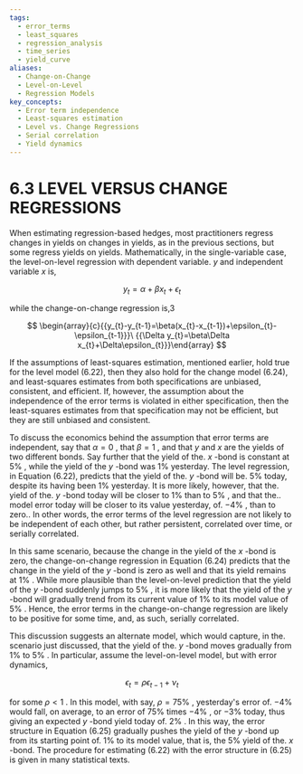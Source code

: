 ```yaml
---
tags:
  - error_terms
  - least_squares
  - regression_analysis
  - time_series
  - yield_curve
aliases:
  - Change-on-Change
  - Level-on-Level
  - Regression Models
key_concepts:
  - Error term independence
  - Least-squares estimation
  - Level vs. Change Regressions
  - Serial correlation
  - Yield dynamics
---
```


# 6.3 LEVEL VERSUS CHANGE REGRESSIONS  

When estimating regression-based hedges, most practitioners regress changes in yields on changes in yields, as in the previous sections, but some regress yields on yields. Mathematically, in the single-variable case, the level-on-level regression with dependent variable. $y$ and independent variable $x$ is,  

$$
y_{t}=\alpha+\beta x_{t}+\epsilon_{t}
$$  

while the change-on-change regression is,3  

$$
\begin{array}{c}{{y_{t}-y_{t-1}=\beta(x_{t}-x_{t-1})+\epsilon_{t}-\epsilon_{t-1}}}\ {{\Delta y_{t}=\beta\Delta x_{t}+\Delta\epsilon_{t}}}\end{array}
$$  

If the assumptions of least-squares estimation, mentioned earlier, hold true for the level model (6.22), then they also hold for the change model (6.24), and least-squares estimates from both specifications are unbiased, consistent, and efficient. If, however, the assumption about the independence of the error terms is violated in either specification, then the least-squares estimates from that specification may not be efficient, but they are still unbiased and consistent.  

To discuss the economics behind the assumption that error terms are independent, say that $\alpha=0$ , that $\beta=1$ , and that $y$ and $x$ are the yields of two different bonds. Say further that the yield of the. $x$ -bond is constant at $5\%$ , while the yield of the $y$ -bond was $1\%$ yesterday. The level regression, in Equation (6.22), predicts that the yield of the. $y$ -bond will be. $5\%$ today, despite its having been $1\%$ yesterday. It is more likely, however, that the. yield of the. $y$ -bond today will be closer to $1\%$ than to $5\%$ , and that the.. model error today will be closer to its value yesterday, of. $-4\%$ , than to zero.. In other words, the error terms of the level regression are not likely to be independent of each other, but rather persistent, correlated over time, or serially correlated.  

In this same scenario, because the change in the yield of the $x$ -bond is zero, the change-on-change regression in Equation (6.24) predicts that the change in the yield of the $y$ -bond is zero as well and that its yield remains at $1\%$ . While more plausible than the level-on-level prediction that the yield of the $y$ -bond suddenly jumps to $5\%$ , it is more likely that the yield of the $y$ -bond will gradually trend from its current value of $1\%$ to its model value of $5\%$ . Hence, the error terms in the change-on-change regression are likely to be positive for some time, and, as such, serially correlated.  

This discussion suggests an alternate model, which would capture, in the. scenario just discussed, that the yield of the. $y$ -bond moves gradually from $1\%$ to $5\%$ . In particular, assume the level-on-level model, but with error dynamics,  

$$
\epsilon_{t}=\rho\epsilon_{t-1}+\nu_{t}
$$  

for some $\rho<1$ . In this model, with say, $\rho=75\%$ , yesterday's error of. $-4\%$ would fall, on average, to an error of $75\%$ times $-4\%$ , or $-3\%$ today, thus giving an expected $y$ -bond yield today of. $2\%$ . In this way, the error structure in Equation (6.25) gradually pushes the yield of the $y$ -bond up from its starting point of. $1\%$ to its model value, that is, the $5\%$ yield of the. $x$ -bond. The procedure for estimating (6.22) with the error structure in (6.25) is given in many statistical texts.  
